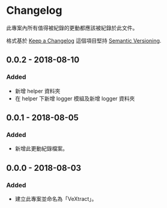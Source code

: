 # Changelog
此專案內所有值得被紀錄的更動都應該被紀錄於此文件。

格式基於 [Keep a Changelog](http://keepachangelog.com/zh-TW/1.0.0/)
這個項目堅持 [Semantic Versioning](http://semver.org/spec/v2.0.0.html).

## 0.0.2 - 2018-08-10
### Added
- 新增 helper 資料夾
- 在 helper 下新增 logger 模組及新增 logger 資料夾

## 0.0.1 - 2018-08-05
### Added
- 新增此更動紀錄檔案。

## 0.0.0 - 2018-08-03
### Added
- 建立此專案並命名為「VeXtract」。